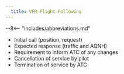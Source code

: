 ```yaml
---
  title: VFR Flight Following
---
```


--8<-- "includes/abbreviations.md"

- Initial call (position, request)
- Expected response (traffic and AQNH)
- Requirement to inform ATC of any changes
- Cancellation of service by pilot
- Termination of service by ATC
